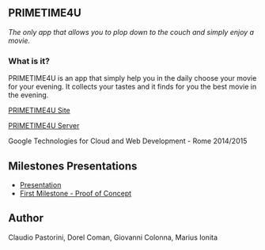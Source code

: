 ## PRIMETIME4U

*The only app that allows you to plop down to the couch and simply enjoy a movie.*

### What is it?
PRIMETIME4U is an app that simply help you in the daily choose your movie for your evening. It collects your tastes and it finds for you the best movie in the evening.

[PRIMETIME4U Site](http://hale-kite-786.appspot.com/)

[PRIMETIME4U Server](https://github.com/PRIMETIME4U/PRIMETIME4U-server)

Google Technologies for Cloud and Web Development - Rome 2014/2015

## Milestones Presentations
* [Presentation](https://docs.google.com/presentation/d/19qKrPd4RucjXbaYAIZSWszlza7LIScu43dSb3Ocs0Ho/edit?usp=sharing)
* [First Milestone - Proof of Concept](https://docs.google.com/presentation/d/1H3YqDTtFXiGIQH8ecC3wZh0_IsNmkk-EFlov9rLRiZs/edit?usp=sharing)

## Author
Claudio Pastorini, Dorel Coman, Giovanni Colonna, Marius Ionita
